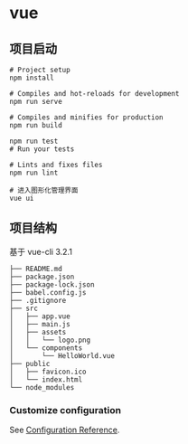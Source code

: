 # vue

## 项目启动

```
# Project setup
npm install

# Compiles and hot-reloads for development
npm run serve

# Compiles and minifies for production
npm run build

npm run test
# Run your tests

# Lints and fixes files
npm run lint

# 进入图形化管理界面
vue ui
```

## 项目结构

基于 vue-cli 3.2.1

```
├── README.md
├── package.json
├── package-lock.json
├── babel.config.js
├── .gitignore
├── src
│   ├── app.vue
│   ├── main.js
│   ├── assets
│   │   └── logo.png
│   └── components
│       └── HelloWorld.vue
├── public
│   ├── favicon.ico
│   └── index.html
└── node_modules
```

### Customize configuration

See [Configuration Reference](https://cli.vuejs.org/config/).
